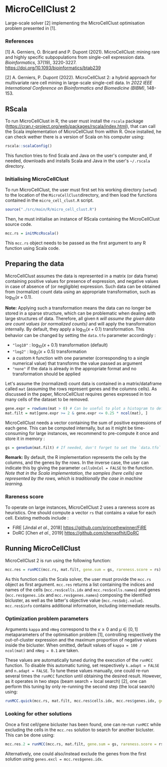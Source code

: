 # MicroCellClust 2

Large-scale solver [2] implementing the MicroCellClust optimisation problem presented in [1]. 

### References

[1] A. Gerniers, O. Bricard and P. Dupont (2021). MicroCellClust: mining rare and highly specific subpopulations from single-cell expression data. *Bioinformatics*, 37(19), 3220-3227. https://doi.org/10.1093/bioinformatics/btab239

[2] A. Gerniers, P. Dupont (2022). MicroCellClust 2: a hybrid approach for multivariate rare cell mining in large-scale single-cell data. In *2022 IEEE International Conference on Bioinformatics and Biomedicine (BIBM)*, 148-153.


## RScala

To run MicroCellClust in R, the user must install the `rscala` package (https://cran.r-project.org/web/packages/rscala/index.html), that can call the Scala implementation of MicroCellClust from within R. Once installed, he can check wether there is a version of Scala on his computer using:

``` R
rscala::scalaConfig()
```
This function tries to find Scala and Java on the user's computer and, if needed, downloads and installs Scala and Java in the user's `~/.rscala` directory.


### Initialising MicroCellClust

To run MicroCellClust, the user must first set his working directory (`setwd`) to the location of the `MicroCellClust`directory, and then load the functions contained in the `micro_cell_clust.R` script.
``` R
source("./src/main/R/micro_cell_clust.R")
```
Then, he must initialise an instance of RScala containing the MicroCellClust source code.
``` R
mcc.rs = initMccRscala()
```
This `mcc.rs` object needs to be passed as the first argument to any R function using Scala code.


## Preparing the data

MicroCellClust assumes the data is represented in a matrix (or data frame) containing positive values for presence of expression, and negative values in case of absence of (or negligible) expression. Such data can be obtained from (normalize) count data using an appropriate transformation, such as $\log_{10}(x + 0.1)$.

**Note:** Applying such a transformation means the data can no longer be stored in a sparse structure, which can be problematic when dealing with large structures of data. Therefore, all given `R` *will assume the given data are count values (or normalized counts)* and will apply the transformation internally. By default, they apply a $\log_{10}(x + 0.1)$ transformation. This behavior can be changed by setting the `data.tfo` parameter accordingly :

* `"log10"` : $\log_{10}(x + 0.1)$ transformation (default)
* `"log2"` : $\log_{2}(x + 0.5)$ transformation
* a custom `R` function with one parameter (corresponding to a single numerical value) that transforms the value passed as argument
* `"none"` if the data is already in the appropriate format and no transformation should be applied

Let's assume the (normalized) count data is contained in a matrix/dataframe called `mat` (assuming the rows represent genes and the columns cells). As discussed in the paper, MicroCellClust requires genes expressed in too many cells of the dataset to be removed.
``` R
gene.expr = rowSums(mat > 0) # Can be useful to plot a histogram to define a threshold. Typically keeping genes expressed in less that 25% keeps the vast majority of the genes
mat.filt = mat[gene.expr >= 2 & gene.expr <= 0.25 * ncol(mat), ]
```

MicroCellClust needs a vector containing the sum of positive expressions of each gene. This can be computed internally, but as it might be time-consuming for large instances, we recommend to pre-compute it once and store it in memory :
```R
gs = geneSum(mat.filt) # If needed, don't forget to set the `data.tfo` argument
```
**Remark:** By default, the R implementation represents the cells by the columns, and the genes by the rows. In the inverse case, the user can indicate this by giving the parameter `cellsOnCol = FALSE` to the function. *Note that in the Scala implementation, the samples (here cells) are represented by the rows, which is traditionally the case in machine learning.*


### Rareness score
To operate on large instances, MicroCellClust 2 uses a rareness score as heuristics. One should compute a vector `rs` that contains a value for each cell. Existing methods include :
* FiRE [Jindal *et al.*, 2018] https://github.com/princethewinner/FiRE
* DoRC [Chen *et al.*, 2019] https://github.com/chenxofhit/DoRC


## Running MicroCellClust

MicroCellClust 2 is run using the following function:
``` R
mcc.res = runMCC(mcc.rs, mat.filt, gene.sum = gs, rareness.score = rs) # If needed, don't forget to set the `data.tfo` and `cellesOnCol` arguments
```
As this function calls the Scala solver, the user must provide the `mcc.rs` object as first argument. `mcc.res` returns a list containing the indices and names of the cells (`mcc.res$cells.idx` and `mcc.res$cells.names`) and genes (`mcc.res$genes.idx` and `mcc.res$genes.names`) composing the identified bicluster, as well as the latter's objective value (`mcc.res$obj.value`). `mcc.res$info` contains additional information, including intermediate results.

### Optimization problem parameters

Arguments `kappa` and `nNeg` correspond to the $\kappa \ge 0$ and $\mu \in [0, 1]$ metaparameters of the optimisation problem [1], controlling respectively the out-of-cluster expression and the maximum proportion of negative values inside the bicluster. When omitted, default values of `kappa = 100 / ncol(mat)` and `nNeg = 0.1` are taken. 

These values are automatically tuned during the execution of the `runMCC` function. To disable this automatic tuning, set respectively `k.adapt = FALSE` and `n.adapt = FALSE`. To tune these values manually, one could re-run several times the `runMCC` function until obtaining the desired result. However, as it operates in two steps (beam search + local search) [2], one can perform this tuning by only re-running the second step (the local search) using:
``` R
runMCC.quick(mcc.rs, mat.filt, mcc.res$cells.idx, mcc.res$genes.idx, gene.sum = gs)
```

### Looking for other solutions

Once a first cell/gene bicluster has been found, one can re-run `runMCC` while excluding the cells in the `mcc.res` solution to search for another bicluster. This can be done using:
``` R
mcc.res.2 = runMCC(mcc.rs, mat.filt, gene.sum = gs, rareness.score = rs, cells.excl = mcc.res$cells.idx) # If needed, don't forget to set the `data.tfo` and `cellesOnCol` arguments
```
Alternatively, one could also/instead exclude the genes from the first solution using `genes.excl = mcc.res$genes.idx`.